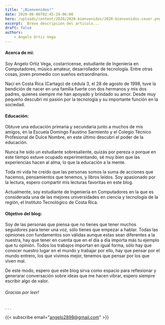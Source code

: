 ```yaml
---
title: "¡Bienvenidos!"
date: 2020-06-06T02:45:19-06:00
hero: /uploads/content/2020/2020-bienvenidos/2020-bienvenidos-cover.png
excerpt:  Breve descripción del articulo...
draft: false
authors:
    - Angelo Ortiz Vega
---
```



#### Acerca de mí:

Soy Angelo Ortiz Vega, costarricense, estudiante de Ingeniería en Computadores, músico amateur, desarrollador de tecnología. Entre otras cosas, joven promedio con sueños extraordinarios.

Nací en Costa Rica (Cartago) de cédula 3, el 28 de agosto de 1998, tuve la bendición de nacer en una familia fuerte con dos hermanos y mis dos padres, quienes siempre me han apoyado y brindado su amor. Desde muy pequeño descubrí mi pasión por la tecnología y su importante función en la sociedad.


#### Educación:

Obtuve una educación primaria y secundaria junto a muchos de mis amigos, en la Escuela Domingo Faustino Sarmiento y el Colegio Técnico Profesional de Dulce Nombre, en este último descubrí el poder de la educación.

Nunca he sido un estudiante sobresaliente, quizás por pereza o porque en este tiempo estuve ocupado experimentando, sé muy bien que las experiencias hacen al alma, lo que la educación a la mente.

Toda mi vida he creído que las personas somos la suma de acciones que hacemos, pensamientos que tenemos, y libros leídos. Soy apasionado por la lectura, espero compartir mis lecturas favoritas en este blog.

Actualmente, soy estudiante de Ingeniería en Computadores en la que es considerada una de las mejores universidades en ciencia y tecnología de la región, el Instituto Tecnológico de Costa Rica. 

#### Objetivo del blog:

Soy de las personas que piensa que no tienes que tener muchos seguidores para tener una voz, sólo tienes que empezar a hablar. Todas las opiniones con fundamentos son válidas aunque estas sean diferentes a la nuestra, hay que tener en cuenta que en el día a día importa más tu ejemplo que tu opinión. Todos los trabajos importan en igual forma, sólo hay que conocer nuestro lugar en el mundo y trabajar por ello, hay que pensar por el mundo entrero, los que vivimos mejor, tenemos que pensar por los que viven mal.

De este modo, espero que este blog sirva como espacio para reflexionar y generarar conversación sobre ideas que me hacen vibrar, espero siempre escribir algo de valor.

###### Gracias por leer!

.
.
.


{{< subscribe email="angelo2898@gmail.com" >}}